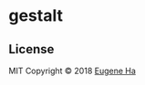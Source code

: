 
<!-- README.md is generated from README.Rmd. Please edit that file -->

# gestalt

## License

MIT Copyright © 2018 [Eugene Ha](https://github.com/egnha)
